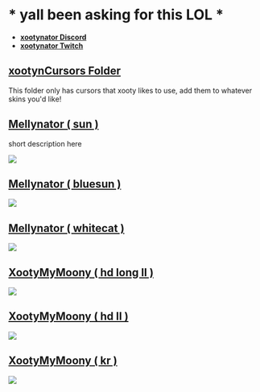 # * yall been asking for this LOL *

* [**xootynator Discord**](https://discord.gg/CardboardBox)
* [**xootynator Twitch**](https://www.twitch.tv/xootynator)

## [ xootynCursors Folder](https://drive.google.com/file/d/1ABAef9r-GPWiyzLbFrR-MhzxiePFwSh8/view?usp=sharing)
This folder only has cursors that xooty likes to use, add them to whatever skins you'd like!

## [Mellynator ( sun )](https://drive.google.com/file/d/12kp4GnPSCJ3aZ2SnxFOCLd6TDvr4VPjW/view?usp=sharing)
short description here

![](https://i.imgur.com/pmFEKZ0.jpeg)

## [Mellynator ( bluesun )](https://drive.google.com/file/d/1GnkGAsqv2S8O5A78OkxRrqZLemqHMMe6/view?usp=sharing)
![](https://i.imgur.com/O4Etv4X.jpeg)

## [Mellynator ( whitecat ) ](https://drive.google.com/file/d/1ynrzozKY63rNUj_rrMkUxbgwM1XTEG7u/view?usp=sharing)
![](https://i.imgur.com/85VUz7g.jpeg)

## [XootyMyMoony ( hd long II )](https://drive.google.com/file/d/13GecKA2DBIgllvr85w-3AyJZCfZLws_S/view?usp=sharing)
![](https://i.imgur.com/uh1XquY.jpeg)

## [XootyMyMoony ( hd II )](https://drive.google.com/file/d/1wMHRD5rZ2qT8unfgmx2CZ9R84LKWTTDC/view?usp=sharing)
![](https://i.imgur.com/aaEPZAp.jpeg)

## [XootyMyMoony ( kr )](https://drive.google.com/file/d/132lGgFmyhQmux6geoJDHBea5r2eJWKAn/view?usp=sharing)
![](https://i.imgur.com/1KngQXV.jpeg)

